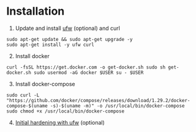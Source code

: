 # Installation
1. Update and install [ufw](ufw.md) (optional) and curl
```shell
sudo apt-get update && sudo apt-get upgrade -y
sudo apt-get install -y ufw curl
```

2. Install docker
```shell
curl -fsSL https://get.docker.com -o get-docker.sh sudo sh get-docker.sh sudo usermod -aG docker $USER su - $USER
```

3. Install docker-compose
```shell
sudo curl -L "https://github.com/docker/compose/releases/download/1.29.2/docker-compose-$(uname -s)-$(uname -m)" -o /usr/local/bin/docker-compose
sudo chmod +x /usr/local/bin/docker-compose
```

4. [Initial hardening with ufw](ufw.md#Initial%20hardening) (optional)